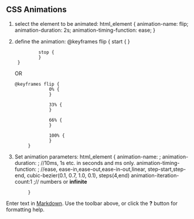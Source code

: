 ## CSS Animations

1. select the element to be animated: 
        html_element {
     			animation-name: flip;
                animation-duration: 2s;
                animation-timing-function: ease;
        }

2. define the animation:
		@keyframes flip {
        		start {
                }
                
                stop {
                }
        }
   OR
       
       @keyframes flip {
                    0% {
                    }
                    
                    33% {
                    }
                    
                    66% {
                    }
                    
                    100% {
                    }
            }

3. Set animation parameters:
			html_element {
            		animation-name: ;
                    animation-duration: ; //10ms, 1s etc. in seconds and ms only.
                    animation-timing-function: ; //ease, ease-in,ease-out,ease-in-out,linear, step-start,step-end, cubic-bezier(0.1, 0.7, 1.0, 0.1), steps(4,end)
                    animation-iteration-count:1 ;// numbers or __infinite__
                    
            }

Enter text in [Markdown](http://daringfireball.net/projects/markdown/). Use the toolbar above, or click the **?** button for formatting help.

